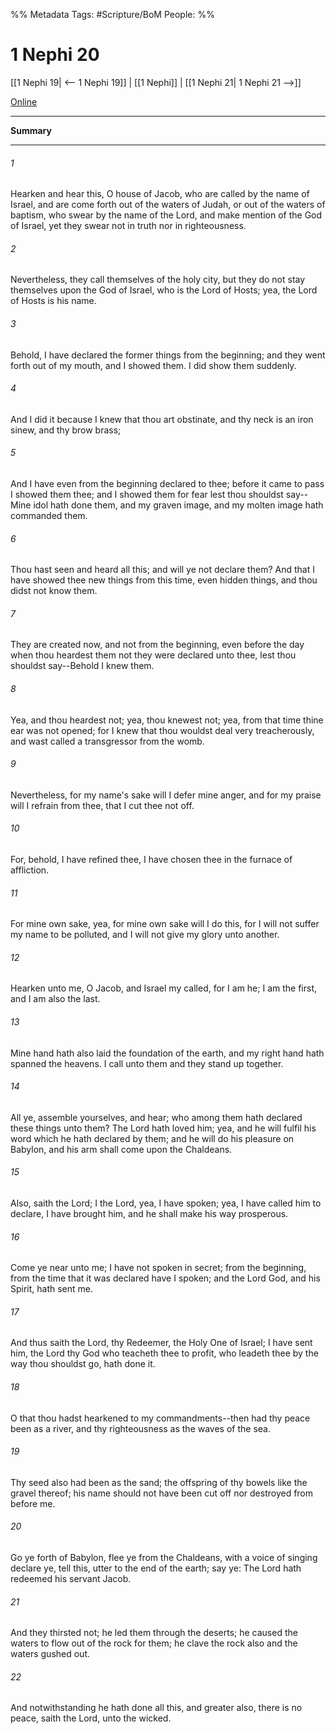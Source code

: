 %% Metadata
Tags: #Scripture/BoM
People: 
%%
# 1 Nephi 20
[[1 Nephi 19| <-- 1 Nephi 19]] | [[1 Nephi]] | [[1 Nephi 21| 1 Nephi 21 -->]]

[Online](https://churchofjesuschrist.org/study/scriptures/bofm/1-ne/20?lang=eng)

---
__Summary__



---
###### 1
Hearken and hear this, O house of Jacob, who are called by the name of Israel, and are come forth out of the waters of Judah, or out of the waters of baptism, who swear by the name of the Lord, and make mention of the God of Israel, yet they swear not in truth nor in righteousness.
###### 2
Nevertheless, they call themselves of the holy city, but they do not stay themselves upon the God of Israel, who is the Lord of Hosts; yea, the Lord of Hosts is his name.
###### 3
Behold, I have declared the former things from the beginning; and they went forth out of my mouth, and I showed them. I did show them suddenly.
###### 4
And I did it because I knew that thou art obstinate, and thy neck is an iron sinew, and thy brow brass;
###### 5
And I have even from the beginning declared to thee; before it came to pass I showed them thee; and I showed them for fear lest thou shouldst say--Mine idol hath done them, and my graven image, and my molten image hath commanded them.
###### 6
Thou hast seen and heard all this; and will ye not declare them? And that I have showed thee new things from this time, even hidden things, and thou didst not know them.
###### 7
They are created now, and not from the beginning, even before the day when thou heardest them not they were declared unto thee, lest thou shouldst say--Behold I knew them.
###### 8
Yea, and thou heardest not; yea, thou knewest not; yea, from that time thine ear was not opened; for I knew that thou wouldst deal very treacherously, and wast called a transgressor from the womb.
###### 9
Nevertheless, for my name's sake will I defer mine anger, and for my praise will I refrain from thee, that I cut thee not off.
###### 10
For, behold, I have refined thee, I have chosen thee in the furnace of affliction.
###### 11
For mine own sake, yea, for mine own sake will I do this, for I will not suffer my name to be polluted, and I will not give my glory unto another.
###### 12
Hearken unto me, O Jacob, and Israel my called, for I am he; I am the first, and I am also the last.
###### 13
Mine hand hath also laid the foundation of the earth, and my right hand hath spanned the heavens. I call unto them and they stand up together.
###### 14
All ye, assemble yourselves, and hear; who among them hath declared these things unto them? The Lord hath loved him; yea, and he will fulfil his word which he hath declared by them; and he will do his pleasure on Babylon, and his arm shall come upon the Chaldeans.
###### 15
Also, saith the Lord; I the Lord, yea, I have spoken; yea, I have called him to declare, I have brought him, and he shall make his way prosperous.
###### 16
Come ye near unto me; I have not spoken in secret; from the beginning, from the time that it was declared have I spoken; and the Lord God, and his Spirit, hath sent me.
###### 17
And thus saith the Lord, thy Redeemer, the Holy One of Israel; I have sent him, the Lord thy God who teacheth thee to profit, who leadeth thee by the way thou shouldst go, hath done it.
###### 18
O that thou hadst hearkened to my commandments--then had thy peace been as a river, and thy righteousness as the waves of the sea.
###### 19
Thy seed also had been as the sand; the offspring of thy bowels like the gravel thereof; his name should not have been cut off nor destroyed from before me.
###### 20
Go ye forth of Babylon, flee ye from the Chaldeans, with a voice of singing declare ye, tell this, utter to the end of the earth; say ye: The Lord hath redeemed his servant Jacob.
###### 21
And they thirsted not; he led them through the deserts; he caused the waters to flow out of the rock for them; he clave the rock also and the waters gushed out.
###### 22
And notwithstanding he hath done all this, and greater also, there is no peace, saith the Lord, unto the wicked.



